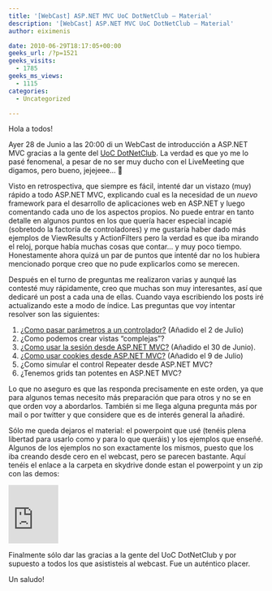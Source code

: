 ```yaml
---
title: '[WebCast] ASP.NET MVC UoC DotNetClub – Material'
description: '[WebCast] ASP.NET MVC UoC DotNetClub – Material'
author: eiximenis

date: 2010-06-29T18:17:05+00:00
geeks_url: /?p=1521
geeks_visits:
  - 1785
geeks_ms_views:
  - 1115
categories:
  - Uncategorized

---
```

Hola a todos!

Ayer 28 de Junio a las 20:00 di un WebCast de introducción a ASP.NET MVC gracias a la gente del <a href="http://uoc.dotnetclubs.com/" target="_blank" rel="noopener noreferrer">UoC DotNetClub</a>. La verdad es que yo me lo pasé fenomenal, a pesar de no ser muy ducho con el LiveMeeting que digamos, pero bueno, jejejeee… 🙂

Visto en retrospectiva, que siempre es fácil, intenté dar un vistazo (muy) rápido a todo ASP.NET MVC, explicando cual es la necesidad de un _nuevo_ framework para el desarrollo de aplicaciones web en ASP.NET y luego comentando cada uno de los aspectos propios. No puede entrar en tanto detalle en algunos puntos en los que quería hacer especial incapié (sobretodo la factoría de controladores) y me gustaría haber dado más ejemplos de ViewResults y ActionFilters pero la verdad es que iba mirando el reloj, porque había muchas cosas que contar… y muy poco tiempo. Honestamente ahora quizá un par de puntos que intenté dar no los hubiera mencionado porque creo que no pude explicarlos como se merecen.

Después en el turno de preguntas me realizaron varias y aunqué las contesté muy rápidamente, creo que muchas son muy interesantes, así que dedicaré un post a cada una de ellas. Cuando vaya escribiendo los posts iré actualizando este a modo de índice. Las preguntas que voy intentar resolver son las siguientes:

  1. [¿Como pasar parámetros a un controlador?][1] (Añadido el 2 de Julio) 
  2. ¿Como podemos crear vistas “complejas”? 
  3. [¿Como usar la sesión desde ASP.NET MVC?][2] (Añadido el 30 de Junio). 
  4. [¿Como usar cookies desde ASP.NET MVC?][3] (Añadido el 9 de Julio) 
  5. ¿Como simular el control Repeater desde ASP.NET MVC? 
  6. ¿Tenemos grids tan potentes en ASP.NET MVC? 

Lo que no aseguro es que las responda precisamente en este orden, ya que para algunos temas necesito más preparación que para otros y no se en que orden voy a abordarlos. También si me llega alguna pregunta más por mail o por twitter y que considere que es de interés general la añadiré.

Sólo me queda dejaros el material: el powerpoint que usé (tenéis plena libertad para usarlo como y para lo que queráis) y los ejemplos que enseñé. Algunos de los ejemplos no son exactamente los mismos, puesto que los iba creando desde cero en el webcast, pero se parecen bastante. Aquí tenéis el enlace a la carpeta en skydrive donde estan el powerpoint y un zip con las demos:

<iframe style="padding-bottom: 0px; background-color: #fcfcfc; padding-left: 0px; width: 98px; padding-right: 0px; height: 115px; padding-top: 0px" title="Preview" marginheight="0" src="http://cid-6521c259e9b1bec6.office.live.com/embedicon.aspx/Public/ASP.NET%20MVC%20UocDotNetClub" frameborder="0" marginwidth="0" scrolling="no"></iframe> 

Finalmente sólo dar las gracias a la gente del UoC DotNetClub y por supuesto a todos los que asististeis al webcast. Fue un auténtico placer.

Un saludo!

 [1]: http://geeks.ms/blogs/etomas/archive/2010/07/02/asp-net-mvc-q-amp-a-191-como-reciben-par-225-metros-los-controladores.aspx
 [2]: http://geeks.ms/blogs/etomas/archive/2010/06/30/asp-net-mvc-q-amp-a-c-243-mo-usar-la-sesi-243-n.aspx
 [3]: http://geeks.ms/blogs/etomas/archive/2010/07/09/asp-net-mvc-q-amp-a-191-c-243-mo-se-usan-las-cookies.aspx